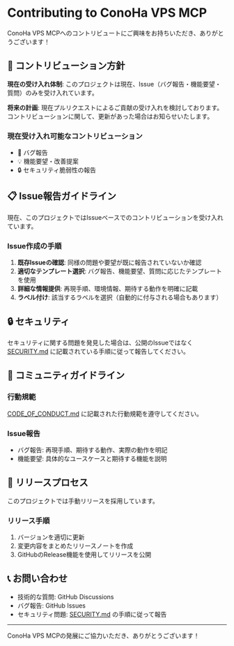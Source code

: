 # Contributing to ConoHa VPS MCP

ConoHa VPS MCPへのコントリビュートにご興味をお持ちいただき、ありがとうございます！

## 📝 コントリビューション方針

**現在の受け入れ体制**: このプロジェクトは現在、Issue（バグ報告・機能要望・質問）のみを受け入れています。

**将来の計画**: 現在プルリクエストによるご貢献の受け入れを検討しております。
コントリビューションに関して、更新があった場合はお知らせいたします。

### 現在受け入れ可能なコントリビューション

- 🐛 バグ報告
- 💡 機能要望・改善提案
- 🔒 セキュリティ脆弱性の報告

## 📋 Issue報告ガイドライン

現在、このプロジェクトではIssueベースでのコントリビューションを受け入れています。

### Issue作成の手順

1. **既存Issueの確認**: 同様の問題や要望が既に報告されていないか確認
2. **適切なテンプレート選択**: バグ報告、機能要望、質問に応じたテンプレートを使用
3. **詳細な情報提供**: 再現手順、環境情報、期待する動作を明確に記載
4. **ラベル付け**: 該当するラベルを選択（自動的に付与される場合もあります）

## 🔒 セキュリティ

セキュリティに関する問題を発見した場合は、公開のIssueではなく [SECURITY.md](SECURITY.md) に記載されている手順に従って報告してください。

## 🤝 コミュニティガイドライン

### 行動規範

[CODE_OF_CONDUCT.md](CODE_OF_CONDUCT.md) に記載された行動規範を遵守してください。

### Issue報告

- バグ報告: 再現手順、期待する動作、実際の動作を明記
- 機能要望: 具体的なユースケースと期待する機能を説明

## 🔄 リリースプロセス

このプロジェクトでは手動リリースを採用しています。

### リリース手順

1. バージョンを適切に更新
2. 変更内容をまとめたリリースノートを作成
3. GitHubのRelease機能を使用してリリースを公開

## 📞 お問い合わせ

- 技術的な質問: GitHub Discussions
- バグ報告: GitHub Issues
- セキュリティ問題: [SECURITY.md](SECURITY.md) の手順に従って報告

---

ConoHa VPS MCPの発展にご協力いただき、ありがとうございます！
